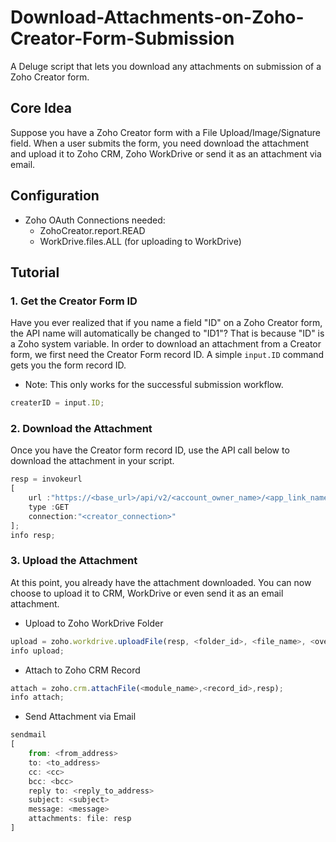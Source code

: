 # Download-Attachments-on-Zoho-Creator-Form-Submission
A Deluge script that lets you download any attachments on submission of a Zoho Creator form.

## Core Idea
Suppose you have a Zoho Creator form with a File Upload/Image/Signature field. When a user submits the form, you need download the attachment and upload it to Zoho CRM, Zoho WorkDrive or send it as an attachment via email.

## Configuration
* Zoho OAuth Connections needed:
  * ZohoCreator.report.READ
  * WorkDrive.files.ALL (for uploading to WorkDrive)

## Tutorial

### 1. Get the Creator Form ID
Have you ever realized that if you name a field "ID" on a Zoho Creator form, the API name will automatically be changed to "ID1"? That is because "ID" is a Zoho system variable. In order to download an attachment from a Creator form, we first need the Creator Form record ID. A simple `input.ID` command gets you the form record ID.
* Note: This only works for the successful submission workflow.

```javascript
createrID = input.ID;
```

### 2. Download the Attachment
Once you have the Creator form record ID, use the API call below to download the attachment in your script.
```javascript
resp = invokeurl
[
	url :"https://<base_url>/api/v2/<account_owner_name>/<app_link_name>/report/<report_link_name>/<record_ID>/<field_link_name>/download"
	type :GET
	connection:"<creator_connection>"
];
info resp;
```

### 3. Upload the Attachment
At this point, you already have the attachment downloaded. You can now choose to upload it to CRM, WorkDrive or even send it as an email attachment.

* Upload to Zoho WorkDrive Folder
```javascript
upload = zoho.workdrive.uploadFile(resp, <folder_id>, <file_name>, <override_name_exist>, <workdrive_connection>);
info upload;
```

* Attach to Zoho CRM Record
```javascript
attach = zoho.crm.attachFile(<module_name>,<record_id>,resp);
info attach;
```

* Send Attachment via Email
```javascript
sendmail
[
	from: <from_address>
	to: <to_address>
	cc: <cc>
	bcc: <bcc>
	reply to: <reply_to_address>
	subject: <subject>
	message: <message>
	attachments: file: resp
]
```
